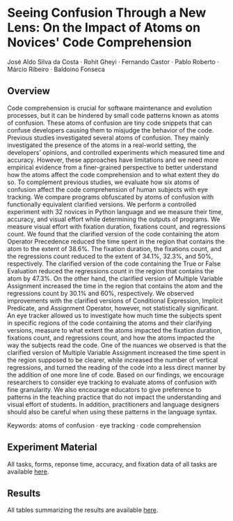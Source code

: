 # Seeing Confusion Through a New Lens: On the Impact of Atoms on Novices' Code Comprehension
José Aldo Silva da Costa · Rohit Gheyi · Fernando Castor · Pablo Roberto · Márcio Ribeiro · Baldoino Fonseca

## Overview
Code comprehension is crucial for software maintenance and evolution processes, but it can be hindered by small code patterns known as atoms of confusion. These atoms of confusion are tiny code snippets that can confuse developers causing them to misjudge the behavior of the code. Previous studies investigated several atoms of confusion. They mainly investigated the presence of the atoms in a real-world setting, the developers’ opinions, and controlled experiments which measured time and accuracy. However, these approaches have limitations and we need more empirical evidence from a finer-grained perspective to better understand how the atoms affect the code comprehension and to what extent they do so. To complement previous studies, we evaluate how six atoms of confusion affect the code comprehension of human subjects with eye tracking. We compare programs obfuscated by atoms of confusion with functionally equivalent clarified versions. We perform a controlled experiment with 32 novices in Python language and we measure their time, accuracy, and visual effort while determining the outputs of programs. We measure visual effort with fixation duration, fixations count, and regressions count. We found that the clarified version of the code containing the atom Operator Precedence reduced the time spent in the region that contains the atom to the extent of 38.6%. The fixation duration, the fixations count, and the regressions count reduced to the extent of 34.1%, 32.3%, and 50%, respectively. The clarified version of the code containing the True or False Evaluation reduced the regressions count in the region that contains the atom by 47.3%. On the other hand, the clarified version of Multiple Variable Assignment increased the time in the region that contains the atom and the regressions count by 30.1% and 60%, respectively. We observed improvements with the clarified versions of Conditional Expression, Implicit Predicate, and Assignment Operator, however, not statistically significant. An eye tracker allowed us to investigate how much time the subjects spent in specific regions of the code containing the atoms and their clarifying versions, measure to what extent the atoms impacted the fixation duration, fixations count, and regressions count, and how the atoms impacted the way the subjects read the code. One of the nuances we observed is that the clarified version of Multiple Variable Assignment increased the time spent in the region supposed to be clearer, while increased the number of vertical regressions, and turned the reading of the code into a less direct manner by the addition of one more line of code. Based on our findings, we encourage researchers to consider eye tracking to evaluate atoms of confusion with fine granularity. We also encourage educators to give preference to patterns in the teaching practice that do not impact the understanding and visual effort of students. In addition, practitioners and language designers should also be careful when using these patterns in the language syntax.

Keywords: atoms of confusion · eye tracking · code comprehension 

## Experiment Material

All tasks, forms, reponse time, accuracy, and fixation data of all tasks are available <a href="https://github.com/josealdo/atoms-of-confusion-with-eye-tracking/tree/main/Experiment Material">here</a>.

## Results

All tables summarizing the results are available <a href="https://github.com/josealdo/atoms-of-confusion-with-eye-tracking/tree/main/Results">here</a>.
